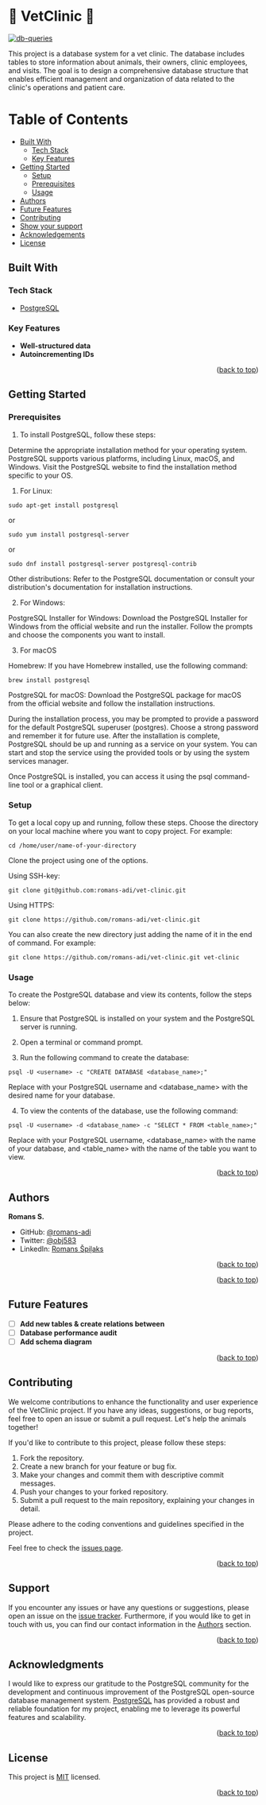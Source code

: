 <!-- PROJECT DESCRIPTION -->

# <a name="about-project"> 🐖 VetClinic 🐒 </a>

<a href="https://ibb.co/w0HNxL5"><img src="https://i.ibb.co/QbBF1cy/db-queries.png" alt="db-queries" border="0"></a>

This project is a database system for a vet clinic. The database includes tables to store information about animals, their owners, clinic employees, and visits. The goal is to design a comprehensive database structure that enables efficient management and organization of data related to the clinic's operations and patient care.

<!-- TABLE OF CONTENTS -->

# Table of Contents

- [Built With](#built-with)
  - [Tech Stack](#tech-stack)
  - [Key Features](#key-features)
- [Getting Started](#getting-started)
  - [Setup](#setup)
  - [Prerequisites](#prerequisites)
  - [Usage](#usage)
- [Authors](#authors)
- [Future Features](#future-features)
- [Contributing](#contributing)
- [Show your support](#support)
- [Acknowledgements](#acknowledgements)
- [License](#license)

## Built With <a name="built-with"></a>

### Tech Stack <a name="tech-stack"></a>

  <ul>
    <li><a href="https://www.postgresql.org/">PostgreSQL</a></li>
  </ul>

<!-- Features -->

### Key Features <a name="key-features"></a>

- **Well-structured data**
- **Autoincrementing IDs**

<p align="right">(<a href="#readme-top">back to top</a>)</p>

<!-- LIVE DEMO

## Live Demo <a name="live-demo"></a>

> Add a link to your deployed project.

- [Live Demo Link]()

<p align="right">(<a href="#readme-top">back to top</a>)</p>
-->

<!-- GETTING STARTED -->

## Getting Started <a name="getting-started"></a>

### Prerequisites

1. To install PostgreSQL, follow these steps:

Determine the appropriate installation method for your operating system. PostgreSQL supports various platforms, including Linux, macOS, and Windows. Visit the PostgreSQL website to find the installation method specific to your OS.

1. For Linux:

```
sudo apt-get install postgresql
```

or

```
sudo yum install postgresql-server
```

or

```
sudo dnf install postgresql-server postgresql-contrib
```

Other distributions: Refer to the PostgreSQL documentation or consult your distribution's documentation for installation instructions.

2. For Windows:

PostgreSQL Installer for Windows: Download the PostgreSQL Installer for Windows from the official website and run the installer. Follow the prompts and choose the components you want to install.

3. For macOS

Homebrew: If you have Homebrew installed, use the following command:

```
brew install postgresql
```

PostgreSQL for macOS: Download the PostgreSQL package for macOS from the official website and follow the installation instructions.

During the installation process, you may be prompted to provide a password for the default PostgreSQL superuser (postgres). Choose a strong password and remember it for future use.
After the installation is complete, PostgreSQL should be up and running as a service on your system. You can start and stop the service using the provided tools or by using the system services manager.

Once PostgreSQL is installed, you can access it using the psql command-line tool or a graphical client.

### Setup

To get a local copy up and running, follow these steps.
Choose the directory on your local machine where you want to copy project. For example:

```
cd /home/user/name-of-your-directory
```

Clone the project using one of the options.

Using SSH-key:

```
git clone git@github.com:romans-adi/vet-clinic.git
```

Using HTTPS:

```
git clone https://github.com/romans-adi/vet-clinic.git
```

You can also create the new directory just adding the name of it in the end of command. For example:

```
git clone https://github.com/romans-adi/vet-clinic.git vet-clinic
```

### Usage

To create the PostgreSQL database and view its contents, follow the steps below:

1. Ensure that PostgreSQL is installed on your system and the PostgreSQL server is running.

2. Open a terminal or command prompt.

3. Run the following command to create the database:

```
psql -U <username> -c "CREATE DATABASE <database_name>;"
```

Replace <username> with your PostgreSQL username and <database_name> with the desired name for your database.

4. To view the contents of the database, use the following command:

```
psql -U <username> -d <database_name> -c "SELECT * FROM <table_name>;"
```

Replace <username> with your PostgreSQL username, <database_name> with the name of your database, and <table_name> with the name of the table you want to view.

<p align="right">(<a href="#readme-top">back to top</a>)</p>

<!-- AUTHORS -->

## Authors <a name="authors"></a>

**Romans S.**

- GitHub: [@romans-adi](https://github.com/romans-adi/)
- Twitter: [@obj583](https://twitter.com/obj583/)
- LinkedIn: [Romans Špiļaks](https://www.linkedin.com/in/obj513/)

<p align="right">(<a href="#readme-top">back to top</a>)</p>
<p align="right">(<a href="#readme-top">back to top</a>)</p>

<!-- FUTURE FEATURES -->

## Future Features <a name="future-features"></a>

- [ ] **Add new tables & create relations between**
- [ ] **Database performance audit**
- [ ] **Add schema diagram**

<p align="right">(<a href="#readme-top">back to top</a>)</p>

<!-- CONTRIBUTING -->

## Contributing <a name="contributing"></a>

We welcome contributions to enhance the functionality and user experience of the VetClinic project. If you have any ideas, suggestions, or bug reports, feel free to open an issue or submit a pull request. Let's help the animals together!

If you'd like to contribute to this project, please follow these steps:

1. Fork the repository.
2. Create a new branch for your feature or bug fix.
3. Make your changes and commit them with descriptive commit messages.
4. Push your changes to your forked repository.
5. Submit a pull request to the main repository, explaining your changes in detail.

Please adhere to the coding conventions and guidelines specified in the project.

Feel free to check the [issues page](../../issues/).

<p align="right">(<a href="#readme-top">back to top</a>)</p>

<!-- SUPPORT -->

## Support <a name="support"></a>

If you encounter any issues or have any questions or suggestions, please open an issue on the [issue tracker](../../issues/).
Furthermore, if you would like to get in touch with us, you can find our contact information in the <a href="#authors">Authors</a> section.

<p align="right">(<a href="#readme-top">back to top</a>)</p>

<!-- ACKNOWLEDGEMENTS -->

## Acknowledgments <a name="acknowledgements"></a>

I would like to express our gratitude to the PostgreSQL community for the development and continuous improvement of the PostgreSQL open-source database management system. [PostgreSQL](https://www.postgresql.org) has provided a robust and reliable foundation for my project, enabling me to leverage its powerful features and scalability.

<p align="right">(<a href="#readme-top">back to top</a>)</p>

<!-- LICENSE -->

## License <a name="license"></a>

This project is [MIT](./LICENSE) licensed.

<p align="right">(<a href="#readme-top">back to top</a>)</p>
